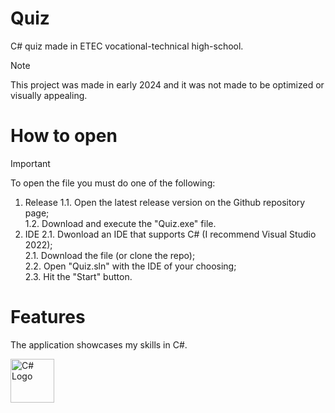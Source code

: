 # Quiz
C# quiz made in ETEC vocational-technical high-school.
> [!NOTE]
> This project was made in early 2024 and it was not made to be optimized or visually appealing.

# How to open
> [!IMPORTANT]
> To open the file you must do one of the following:
> 1. Release
>   1.1. Open the latest release version on the Github repository page;<br />
>   1.2. Download and execute the "Quiz.exe" file.
> 2. IDE
>   2.1. Dwonload an IDE that supports C# (I recommend Visual Studio 2022);<br />
>   2.1. Download the file (or clone the repo);<br />
>   2.2. Open "Quiz.sln" with the IDE of your choosing;<br />
>   2.3. Hit the "Start" button.

# Features
<p>The application showcases my skills in C#.</p>

<img alt="C# Logo" src="https://upload.wikimedia.org/wikipedia/commons/4/4f/Csharp_Logo.png" width="70">
